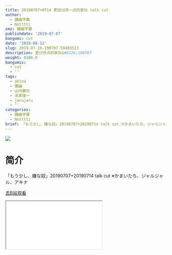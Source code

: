 ```yaml
---
title: 20190707+0714 更加讨厌一点的家伙 talk cut
author:
  - 鎌鼬字幕
  - Notttti
zmz: 鎌鼬字幕
publishdate: '2019-07-07'
bangumi: cut
date: '2019-08-12'
slug: 2019-07-16-190707-59403513
description: 更讨厌点的家伙&#8226;190707
weight: 9188.0
bangumis:
  - cut
  - ''
tags:
  - akina
  - 镰鼬
  - 山内健司
  - 滨家隆一
  - jarujaru
  - ''
categories:
  - 鎌鼬字幕
  - Notttti
brief: 「もう少し、嫌な奴」20190707+20190714 talk cut ※かまいたち、ジャルジャル、アキナ
---
```

![](https://raw.githubusercontent.com/tcgriffith/owaraisite/master/static/tmpimg/e7a989cd705429f524eea9ef03859eca8a59a173.jpg.480.jpg)
# 简介  
「もう少し、嫌な奴」20190707+20190714 talk cut
※かまいたち、ジャルジャル、アキナ  

[去B站观看](https://www.bilibili.com/video/av59403513/)
<div class ="resp-container"><iframe class="testiframe" src="//player.bilibili.com/player.html?aid=59403513"", scrolling="no", allowfullscreen="true" > </iframe></div> 
